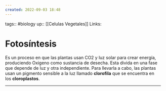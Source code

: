 ```yaml
---
created: 2022-09-03 18:48
---
```

tags:: #biology 
up:: [[Celulas Vegetales]]
Links: 
# Fotosíntesis
Es un proceso en que las plantas usan CO2 y luz solar para crear energía, produciendo Oxigeno como sustancia de desecha. Esta divida en una fase que depende de luz y otra independiente. Para llevarla a cabo, las plantas usan un pigmento sensible a la luz llamado **clorofila** que se encuentra en los **cloroplastos**.
___
